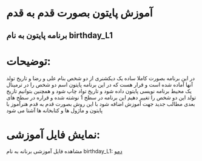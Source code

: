 ﻿# آموزش پایتون بصورت قدم به قدم
## برنامه پایتون به نام birthday_L1
# توضیحات:
در این برنامه بصورت کاملا ساده یک دیکشنری از دو شخص بنام علی و رضا و تاریخ تولد آنها آماده شده است
و قرار هست که در این برنامه پایتون اسم دو شخص را در ترمینال یک محیط برنامه نویسی پایتون داده شود و تاریخ تواد چاپ شود
و همچنین بتوانیم تاریخ تولد این دو شخص را تغییر دهیم
این برنامه در سطح 1 نوشته شده و قراره در سطح های بعدی مطالب جدید جهت آموزش اضافه شود
با این روش بصورت قدم به قدم هنرآموز با پایتون و ماژول ها و کتابخانه ها آشتا می شود
# نمایش فایل آموزشی:
مشاهده فایل آموزشی برنانه به نام birthday_L1: <a href="#">دمو</a>
